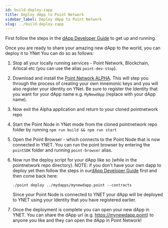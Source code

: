 ```yaml
---
id: build-deploy-zapp
title: Deploy dApp to Point Network
sidebar_label: Deploy dApp to Point Network
slug: ../build-deploy-zapp
---
```


First follow the steps in the [dApp Developer Guide](./build-zapp-developer-guide) to get up and running.

Once you are ready to share your amazing new dApp to the world, you can deploy it to YNet You can do so as follows:
 
1. Stop all your locally running services - Point Network, Blockchain, Arlocal etc (you can use the alias `point-dev-stop`).
1. Download and install the [Point Network ALPHA](https://pointnetwork.io/download). This will step you through the process of creating your own mnemonic keys and you will also register your identity on YNet. Be sure to register the Identity that you want for your dApp name e.g. `MyNewdApp` (replace with your dApp name).
1. Now exit the Alpha application and return to your cloned pointnetwork repo
1. Start the Point Node in YNet mode from the cloned pointnetwork repo folder by running `npm run build && npm run start`
1. Open the Point Browser - which connects to the Point Node that is now connected in YNET. You can run the point browser by entering the `pointSDK` folder and running `point-browser` alias.
1. Now run the deploy script for your dApp like so (while in the pointnetwork repo directory). NOTE: if you don't have your own dapp to deploy yet then follow the steps in our[dApp Developer Guide](./build-zapp-developer-guide) first and then come back here:

    ```
    ./point deploy ../mydapps/mynewdapp.point --contracts
    ```

    Since your Point Node is connected to YNET your dApp will be deployed to YNET using your Identity that you have registered earlier.
    
1. Once the deployment is complete you can open your new dApp in YNET. You can share the dApp url (e.g. https://mynewdapp.point) to anyone you like and they can open the dApp in Point Network!